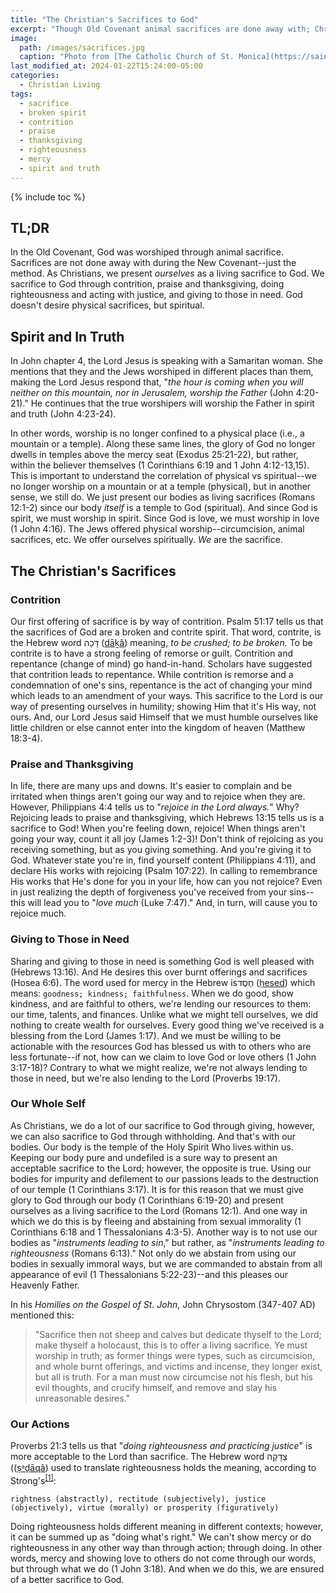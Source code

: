 ```yaml
---
title: "The Christian's Sacrifices to God"
excerpt: "Though Old Covenant animal sacrifices are done away with; Christians still need to sacrifice to God under the New Covenant."
image: 
  path: /images/sacrifices.jpg
  caption: "Photo from [The Catholic Church of St. Monica](https://saintmonicas.com/resources/online-giving/)"
last_modified_at: 2024-01-22T15:24:00-05:00
categories:
  - Christian Living
tags: 
  - sacrifice
  - broken spirit
  - contrition
  - praise
  - thanksgiving
  - righteousness
  - mercy
  - spirit and truth
---
```


{% include toc %}

## TL;DR
In the Old Covenant, God was worshiped through animal sacrifice. Sacrifices are not done away with during the New Covenant--just the method. As Christians, we present *ourselves* as a living sacrifice to God. We sacrifice to God through contrition, praise and thanksgiving, doing righteousness and acting with justice, and giving to those in need. God doesn't desire physical sacrifices, but spiritual.

## Spirit and In Truth
In John chapter 4, the Lord Jesus is speaking with a Samaritan woman. She mentions that they and the Jews worshiped in different places than them, making the Lord Jesus respond that, "*the hour is coming when you will neither on this mountain, nor in Jerusalem, worship the Father* (John 4:20-21)." He continues that the true worshipers will worship the Father in spirit and truth (John 4:23-24).

In other words, worship is no longer confined to a physical place (i.e., a mountain or a temple). Along these same lines, the glory of God no longer dwells in temples above the mercy seat (Exodus 25:21-22), but rather, within the believer themselves (1 Corinthians 6:19 and 1 John 4:12-13,15). This is important to understand the correlation of physical vs spiritual--we no longer worship on a mountain or at a temple (physical), but in another sense, we still do. We just present our bodies as living sacrifices (Romans 12:1-2) since our body *itself* is a temple to God (spiritual). And since God is spirit, we must worship in spirit. Since God is love, we must worship in love (1 John 4:16). The Jews offered physical worship--circumcision, animal sacrifices, etc. We offer ourselves spiritually. *We* are the sacrifice.

## The Christian's Sacrifices
### Contrition
Our first offering of sacrifice is by way of contrition. Psalm 51:17 tells us that the sacrifices of God are a broken and contrite spirit. That word, contrite, is the Hebrew word דָּכָה  ([dāḵâ](https://www.blueletterbible.org/lexicon/h1794/kjv/wlc/0-1/)) meaning, *to be crushed; to be broken.* To be contrite is to have a strong feeling of remorse or guilt. Contrition and repentance (change of mind) go hand-in-hand. Scholars have suggested that contrition leads to repentance. While contrition is remorse and a condemnation of one's sins, repentance is the act of changing your mind which leads to an amendment of your ways. This sacrifice to the Lord is our way of presenting ourselves in humility; showing Him that it's His way, not ours. And, our Lord Jesus said Himself that we must humble ourselves like little children or else cannot enter into the kingdom of heaven (Matthew 18:3-4). 

### Praise and Thanksgiving
In life, there are many ups and downs. It's easier to complain and be irritated when things aren't going our way and to rejoice when they are. However, Philippians 4:4 tells us to "*rejoice in the Lord always.*" Why? Rejoicing leads to praise and thanksgiving, which Hebrews 13:15 tells us is a sacrifice to God! When you're feeling down, rejoice! When things aren't going your way, count it all joy (James 1:2-3)! Don't think of rejoicing as you receiving something, but as you giving something. And you're giving it to God. Whatever state you're in, find yourself content (Philippians 4:11), and declare His works with rejoicing (Psalm 107:22). In calling to remembrance His works that He's done for you in your life, how can you not rejoice? Even in just realizing the depth of forgiveness you've received from your sins--this will lead you to "*love much* (Luke 7:47)." And, in turn, will cause you to rejoice much.

### Giving to Those in Need
Sharing and giving to those in need is something God is well pleased with (Hebrews 13:16). And He desires this over burnt offerings and sacrifices (Hosea 6:6). The word used for mercy in the Hebrew isחֶסֶד  ([ḥeseḏ](https://www.blueletterbible.org/lexicon/h2617/kjv/wlc/0-1/)) which means: `goodness; kindness; faithfulness`. When we do good, show kindness, and are faithful to others, we're lending our resources to them: our time, talents, and finances. Unlike what we might tell ourselves, we did nothing to create wealth for ourselves. Every good thing we've received is a blessing from the Lord (James 1:17). And we must be willing to be actionable with the resources God has blessed us with to others who are less fortunate--if not, how can we claim to love God or love others (1 John 3:17-18)? Contrary to what we might realize, we're not always lending to those in need, but we're also lending to the Lord (Proverbs 19:17). 

### Our Whole Self
As Christians, we do a lot of our sacrifice to God through giving, however, we can also sacrifice to God through withholding. And that's with our bodies. Our body is the temple of the Holy Spirit Who lives within us. Keeping our body pure and undefiled is a sure way to present an acceptable sacrifice to the Lord; however, the opposite is true. Using our bodies for impurity and defilement to our passions leads to the destruction of our temple (1 Corinthians 3:17). It is for this reason that we must give glory to God through our body (1 Corinthians 6:19-20) and present ourselves as a living sacrifice to the Lord (Romans 12:1). And one way in which we do this is by fleeing and abstaining from sexual immorality (1 Corinthians 6:18 and 1 Thessalonians 4:3-5). Another way is to not use our bodies as "*instruments leading to sin*," but rather, as "*instruments leading to righteousness* (Romans 6:13)." Not only do we abstain from using our bodies in sexually immoral ways, but we are commanded to abstain from all appearance of evil (1 Thessalonians 5:22-23)--and this pleases our Heavenly Father.

In his *Homilies on the Gospel of St. John*, John Chrysostom (347-407 AD) mentioned this:

> "Sacrifice then not sheep and calves but dedicate thyself to the Lord; make thyself a holocaust, this is to offer a living sacrifice. Ye must worship in truth; as former things were types, such as circumcision, and whole burnt offerings, and victims and incense, they longer exist, but all is truth. For a man must now circumcise not his flesh, but his evil thoughts, and crucify himself, and remove and slay his unreasonable desires."

### Our Actions
Proverbs 21:3 tells us that "*doing righteousness and practicing justice*" is more acceptable to the Lord than sacrifice. The Hebrew word צְדָקָה  (([ṣᵊḏāqâ](https://www.blueletterbible.org/lexicon/h6666/nkjv/wlc/0-1/)) used to translate righteousness holds the meaning, according to Strong's<sup>[[1]](https://en.wikipedia.org/wiki/Strong%27s_Concordance)</sup>:

```
rightness (abstractly), rectitude (subjectively), justice (objectively), virtue (morally) or prosperity (figuratively)
```

Doing righteousness holds different meaning in different contexts; however, it can be summed up as "doing what's right." We can't show mercy or do righteousness in any other way than through action; through doing. In other words, mercy and showing love to others do not come through our words, but through what we do (1 John 3:18). And when we do this, we are ensured of a better sacrifice to God.


<script src='https://www.blueletterbible.org/assets-v3/scripts/blbToolTip/BLB_ScriptTagger-min.js' type='text/javascript'></script>
<script type='text/javascript'>
BLB.Tagger.Translation = 'NKJV';
BLB.Tagger.HyperLinks = 'all'; 
BLB.Tagger.HideTanslationAbbrev = false;
BLB.Tagger.TargetNewWindow = true;
BLB.Tagger.Style = 'par'; 
BLB.Tagger.NoSearchTagNames = '';
BLB.Tagger.NoSearchClassNames = 'noTag doNotTag'; 
</script>
